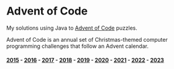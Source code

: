 # Advent of Code

My solutions using Java to [Advent of Code](https://adventofcode.com) puzzles.

Advent of Code is an annual set of Christmas-themed computer programming challenges that follow an Advent calendar.


#### [2015](https://adventofcode.com/2015) - [2016](https://adventofcode.com/2016) - [2017](https://adventofcode.com/2017) - [2018](https://adventofcode.com/2018) - [2019](https://adventofcode.com/2019) - [2020](https://adventofcode.com/2020) - [2021](https://adventofcode.com/2021) - [2022](https://adventofcode.com/2022) - [2023](https://adventofcode.com/2023)

